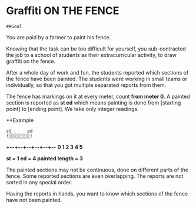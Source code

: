 Graffiti ON THE FENCE
=====================

	##Goal
You are paid by a farmer to paint his fence.

Knowing that the task can be too difficult for yourself, you sub-contracted the job to a school of students as their extracurricular activity, to draw graffiti on the fence.

After a whole day of work and fun, the students reported which sections of the fence have been painted. The students were working in small teams or individually, so that you got multiple separated reports from them.

The fence has markings on it at every meter, count **from meter 0**. A painted section is reported as
**st ed**
which means painting is done from [starting point] to [ending point].
We take only integer readings.

**Example

    st      ed
    !░░░░░░░░!
 **+--+--+--+--+--+--**
 **0  1  2  3  4  5**

**st = 1
ed = 4
painted length = 3**


The painted sections may not be continuous, done on different parts of the fence. Some reported sections are even overlapping. The reports are not sorted in any special order.

Having the reports in hands, you want to know which sections of the fence have not been painted.
